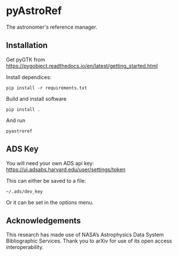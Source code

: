 
# pyAstroRef


The astronomer's reference manager.


## Installation


Get pyGTK from https://pygobject.readthedocs.io/en/latest/getting_started.html

Install dependices:

```
pip install -r requirements.txt
```

Build and install software

```
pip install .
```

And run
```
pyastroref
```


## ADS Key

You will need your own ADS api key: https://ui.adsabs.harvard.edu/user/settings/token

This can either be saved to a file:
```
~/.ads/dev_key
```

Or it can be set in the options menu.


## Acknowledgements

This research has made use of NASA’s Astrophysics Data System Bibliographic Services.
Thank you to arXiv for use of its open access interoperability.